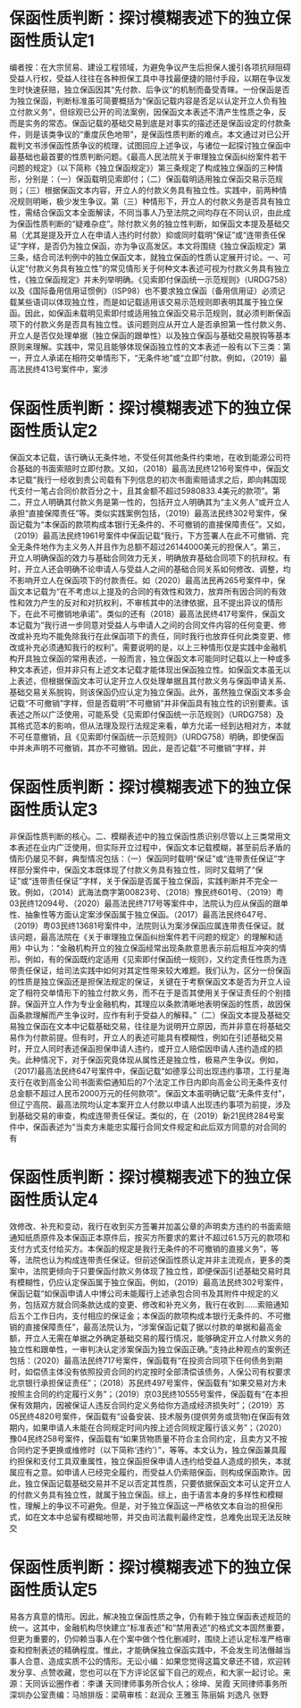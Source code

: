 # 保函性质判断：探讨模糊表述下的独立保函性质认定1

编者按：在大宗贸易、建设工程领域，为避免争议产生后担保人援引各项抗辩阻碍受益人行权，受益人往往在各种担保工具中寻找最便捷的赔付手段，以期在争议发生时快速获赔，独立保函因其“先付款、后争议”的机制而备受青睐。一份保函是否为独立保函，判断标准虽可简要概括为“保函记载内容是否足以认定开立人负有独立付款义务”，但综观已公开的司法案例，因保函文本表述不清产生性质之争，反而是实务的常态。保函记载的基础交易到底是对事实的描述还是保函设定的付款条件，则是该类争议的“重度灰色地带”，是保函性质判断的难点。本文通过对已公开裁判文书涉保函性质争议的梳理，试图回应上述争议，与诸位一起探讨独立保函中最基础也最首要的性质判断问题。《最高人民法院关于审理独立保函纠纷案件若干问题的规定》（以下简称《独立保函规定》）第三条规定了构成独立保函的三种情形，分别是：（一）保函载明见索即付；（二）保函载明适用独立保函交易示范规则；（三）根据保函文本内容，开立人的付款义务具有独立性。实践中，前两种情况规则明晰，极少发生争议。第（三）种情形下，开立人的付款义务是否具有独立性，需结合保函文本全面解读，不同当事人乃至法院之间均存在不同认识，由此成为保函性质判断的“疑难杂症”。除付款义务的独立性判断，如保函文本提及基础交易（尤其是提及开立人在申请人违约时付款）抑或同时载明“保证”或“连带责任保证”字样，是否仍为独立保函，亦为争议高发区。本文将围绕《独立保函规定》第三条，结合司法判例中的独立保函文本，就独立保函的性质认定展开讨论。一、可认定“付款义务具有独立性”的常见情形关于何种文本表述可视为付款义务具有独立性，《独立保函规定》并未列举明确。《见索即付保函统一示范规则》（URDG758）以及《国际备用信用证惯例》（ISP98）也不要求独立保函（备用信用证）必须记载某些语词以体现独立性，而是如记载适用该交易示范规则即表明其属于独立保函。因此，如保函未载明见索即付或适用独立保函交易示范规则，就必须判断保函项下的付款义务是否具有独立性。该问题则应从开立人是否承担第一性付款义务、开立人是否仅处理单据（独立保函的跟单性）以及独立保函与基础交易脱钩等基本原则来理解。实践中，常见且能够体现保函独立性的文本表述一般有以下三类：第一，开立人承诺在相符交单情形下，“无条件地”或“立即”付款。例如，（2019）最高法民终413号案件中，案涉

# 保函性质判断：探讨模糊表述下的独立保函性质认定2

保函文本记载，该行确认无条件地，不受任何其他条件约束地，在收到能源公司符合基础的书面索赔时立即付款。又如，（2018）最高法民终1216号案件中，保函文本记载“我行一经收到贵公司载有下列信息的初次书面索赔请求之后，即向韩国现代支付一笔占合同价款百分之十，且其金额不超过5980833.4美元的款项”。第二，开立人明确其付款义务是第一性的，包括开立人明确其为“主义务人”或开立人承担“直接保障责任”等。类似实践案例包括，（2019）最高法民终302号案件，保函记载为“本保函的款项构成本银行无条件的、不可撤销的直接保障责任”。又如，（2019）最高法民终1961号案件中保函记载“我行，下方签署人在此不可撤销、完全无条件地作为主义务人并且作为总额不超过26144000美元的担保人”。第三，开立人明确保函的效力与基础合同效力无关，明确放弃基础合同项下的抗辩权。有时，开立人还会明确不论申请人与受益人之间的基础合同关系如何修改、调整，均不影响开立人在保函项下的付款责任。如（2020）最高法民再265号案件中，保函文本记载为“在不考虑以上提及的合同的有效性和效力，放弃所有因合同的有效性和效力产生的反对和对抗权利，不审核其中的法律依据，且不提出异议的情形下，在此不可撤销地承诺”。类似的还有（2018）最高法民终417号案件，保函文本记载为“我行进一步同意对受益人与申请人之间的合同文件内容的任何变更、修改或补充均不能免除我行在此保函项下的责任，同时我行也放弃任何此类变更、修改或补充必须通知我行的权利”。需要说明的是，以上三种情形仅是实践中金融机构开具独立保函的常用表述，一般而言，独立保函文本可能同时记载以上一种或多种文本表述，但并非只有上述文本记载才能体现出保函独立性。如保函文本虽无以上表述，但根据保函文本可认定开立人仅处理单据且其付款义务与保函申请关系、基础交易关系脱钩，则该保函仍应认定为独立保函。此外，虽然独立保函文本多会记载“不可撤销”字样，但是否载明“不可撤销”并非保函具有独立性的识别要素。该表述之所以广泛使用，可能系受《见索即付保函统一示范规则》（URDG758）及其格式范本的影响，但从法理及现行法规定来看，单方允诺一经到达相对方，本就不可任意撤销，且《见索即付保函统一示范规则》（URDG758）明确，即使保函中并未声明不可撤销，其亦不可撤销。因此，是否记载“不可撤销”字样，并

# 保函性质判断：探讨模糊表述下的独立保函性质认定3

非保函性质判断的核心。二、模糊表述中的独立保函性质识别尽管以上三类常用文本表述在业内广泛使用，但实际开立过程中，保函文本记载模糊，甚至前后矛盾的情形仍屡见不鲜，典型情况包括：（一）保函同时载明“保证”或“连带责任保证”字样部分案件中，保函文本既体现了付款义务具有独立性，同时又载明了“保证”或“连带责任保证”字样，关于保函是否属于独立保函，实践判断并不完全一致。例如，（2014）武海法商字第00823号、（2018）豫民终601号、（2019）粤03民终12094号、（2020）最高法民终717号等案件中，法院认为应从保函的跟单性、抽象性等方面认定案涉保函属于独立保函。（2017）最高法民终647号、（2019）粤03民终13681号案件中，法院则认为案涉保函应属连带责任保证。就该问题，最高法院在《关于审理独立保函纠纷案件若干问题的规定〉的理解和适用》中认为：“金融机构开立的独立保函经常出现条款意思表示前后相互冲突的情形。例如，有的保函既约定适用《见索即付保函统一规则》，又约定责任性质为连带责任保证，给司法实践中如何对其定性带来较大难题。我们认为，区分一份保函的性质是独立保函还是担保法规定的保证，关键在于考察保函文本是否为开立人设定了相符交单情形下的独立付款义务，而不在于是否其使用关于保证责任的个别措辞。保函开立人作为专业金融机构，其理应以条款清晰地表明保函的性质，故因保函条款理解而产生争议时，应作有利于受益人的解释。”（二）保函文本提及基础交易独立保函在文本中记载基础交易，往往是为说明开立原因，而并非意在将基础交易作为付款前提。但有时，开立人的表述可能具有模糊性，例如在引述基础交易时，开立人同时表述保函担保申请人违约，或开立人赔偿因申请人违约造成的损失。此种情况下，对于保函究竟体现从属性还是独立性，极易产生争议。例如，（2017)最高法民终647号案件中，保函记载“如德享公司出现违约事项，工行星海支行在收到高金公司书面索偿通知后的7个法定工作日内即向高金公司无条件支付总金额不超过人民币2000万元的任何款项”。保函文本虽明确记载“无条件支付”，但辽宁高院、最高法院均认定本案开立人付款以申请人出现违约事项为前提，涉及到基础交易的审查，构成连带责任保证。类似的，在（2019）新21民终284号案件中，保函表述为“当卖方未能忠实履行合同文件规定和此后双方同意的对合同的有

# 保函性质判断：探讨模糊表述下的独立保函性质认定4

效修改、补充和变动，我行在收到买方签署并加盖公章的声明卖方违约的书面索赔通知纸质原件及本保函正本原件后，按买方所要求的累计不超过61.5万元的款项和支付方式支付给买方。本保函的规定是我行无条件的不可撤销的直接义务”，等等，法院也认为构成连带责任保证。但前述保函性质认定并非主流观点，更多的类案中，法院更倾向于只要保函付款义务体现了独立性，即便保函引述基础交易时具有模糊性，仍应认定保函属于独立保函。例如，（2019）最高法民终302号案件，保函记载“如保函申请人中博公司未能履行上述承包合同书及其附件中规定的义务，包括双方就合同条款达成的变更、修改和补充义务，我行在收到……索赔通知后五个工作日内，支付相应的保证金；本保函的款项构成本银行无条件的、不可撤销的直接保障责任”，最高法院认为，“涉案保函记载了据以付款的单据和最高金额，开立人无需在单据之外确定基础交易的履行情况，能够确定开立人付款义务的独立性和跟单性，一审判决认定涉案保函为独立保函正确。”支持此种观点的案例还包括：（2020）最高法民终717号案件，保函载有“在投资合同项下任何债务到期时，如偿债主体没有依照投资合同的约定按时全部清偿该债务，人保公司有权要求北京银行承担保证责任”；（2018）苏民终497号案件，保函载有“如果交易对方未按照主合同的约定履行义务”；（2019）京03民终10555号案件，保函载有“在本担保有效期内，因被保证人违反合同约定义务给你方造成经济损失时”；（2019）苏05民终4820号案件，保函载有“设备安装、技术服务(提供劳务或货物)在保函有效期内，如果申请人未能在合同规定时间内按上述合同规定履行该义务”；（2020）豫04民终258号案件，保函载有“如果货物质量不符合主合同约定，且卖方又不按合同约定予更换或维修时（以下简称‘违约’）”，等等。本文认为，独立保函兼具履约担保和支付工具双重属性，独立保函担保申请人违约给受益人造成的损失，本就属应有之意。如申请人已经完全履约，而受益人仍索赔保函，则构成保函欺诈。因此，独立保函记载基础交易并不足以否定其性质，只要依据保函文本可认定开立人的付款义务具有独立性，就属于独立保函。综上，由于语言本身的多样性和模糊性，理解上的争议不可避免。但是，对于独立保函这一严格依文本自治的担保形式，如在文本中总留有模糊地带，并交由司法裁判最终定性，总难免出现无法反映交

# 保函性质判断：探讨模糊表述下的独立保函性质认定5

易各方真意的情形。因此，解决独立保函性质之争，仍有赖于独立保函表述规范的统一。这其中，金融机构尽快建立“标准表述”和“禁用表述”的格式文本固然重要，但更为重要的，仍仰赖当事人在个案中做个性化删减时，围绕上述认定标准严格审查和控制表述的精确程度。惟此，才能确保独立保函实践中，不会发生司法僭越当事人合意、造成实质不公的情形。无讼小编：如果您觉得这篇文章还不错，欢迎转发分享、点赞收藏，您也可以在下方评论区留下自己的观点，和大家一起讨论。来源：天同诉讼圈作者：李谦 天同律师事务所合伙人；徐坤、吴霞 天同律师事务所深圳办公室责编：马旭排版：梁萌审核：赵润众 王雅玉 陈丽娟 刘逸凡 张野

